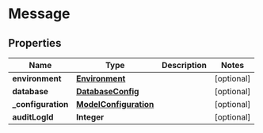 

# Message


## Properties

| Name | Type | Description | Notes |
|------------ | ------------- | ------------- | -------------|
|**environment** | [**Environment**](Environment.md) |  |  [optional] |
|**database** | [**DatabaseConfig**](DatabaseConfig.md) |  |  [optional] |
|**_configuration** | [**ModelConfiguration**](ModelConfiguration.md) |  |  [optional] |
|**auditLogId** | **Integer** |  |  [optional] |




